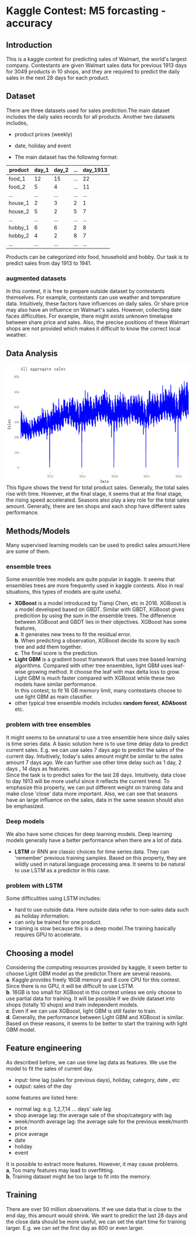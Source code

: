 # Kaggle Contest: M5 forcasting - accuracy
## Introduction
This is a kaggle contest for predicting sales of Walmart, the world's largest company.
Contestants are given Walmart sales data for previous 1913 days for 3049 products in 10 shops, 
and they are required to predict the daily sales in the next 28 days for each product.
## Dataset
There are three datasets used for sales prediction.The main dataset includes the daily sales records for all products.
Another two datasets includes,
* product prices (weekly)
* date, holiday and event

* The main dataset has the following format:

product  | day_1  | day_2 | ... | day_1913
 ---- | ----- | ------  | ------ | ------
food_1   | 12     | 15    | ... | 22 
food_2   | 5      | 4     | ... | 11
...      | ...    | ...   | ... | ...  
house_1  | 2      | 3     | 2   | 1
house_2  | 5      | 2     | 5   | 7
...      | ...    | ...   | ... | ...  
hobby_1  | 6      | 6     | 2   | 8
hobby_2  | 4      | 2     | 8   | 7
...      | ...    | ...   | ... | ...  

Products can be categorized into food, household and hobby. Our task is to predict sales from day 1913 to 1941.

### augmented datasets
In this contest, it is free to prepare outside dataset by contestants themselves. 
For example, contestants can use weather and temperature data. Intuitively, these factors have influences on daily sales.
Or share price may also have an influence on Walmart's sales.
However, collecting date faces difficulties. For example, there might exists unknown timelapse between share price and sales.
Also, the precise positions of these Walmart shops are not provided which makes it difficult to know the correct local weather.

## Data Analysis
![aggregate](https://github.com/danqingpan/Kaggle/blob/master/plots/aggregate_sales.png "aggregate sales")  
This figure shows the trend for total product sales.
Generally, the total sales rise with time. However, at the final stage, it seems that at the final stage, the rising speed accelerated.
Seasons also play a key role for the total sales amount.
Generally, there are ten shops and each shop have different sales performance.

## Methods/Models
Many supervised learning models can be used to predict sales amount.Here are some of them.
### ensemble trees
Some ensemble tree models are quite popular in kaggle. It seems that ensembles trees are more frequently used in kaggle contests.
Also in real situations, this types of models are quite useful.  
* **XGBoost** is a model introduced by Tianqi Chen, etc in 2016. XGBoost is a model developed based on GBDT.
Similar with GBDT, XGBoost gives predicition by using the sum in the ensemble trees. 
The diffenence between XGBoost and GBDT lies in their objectives. XGBoost has some features,  
**a**. It generates new trees to fit the residual error.  
**b**. When predicting a observation, XGBoost decide its score by each tree and add them together.  
**c**. The final score is the prediction.  
* **Light GBM** is a gradient boost framework that uses tree based learning algorithms. Compared with other tree ensembles, light GBM
uses leaf-wise growing method. It choose the leaf with max delta loss to grow. Light GBM is much faster compared with XGBoost while these two models have similar performance.  
In this contest, to fit 16 GB memory limit, many contestants choose to use light GBM as main classifier.  
* other typical tree ensemble models includes **random forest**, **ADAboost** etc.  

### problem with tree ensembles
It might seems to be unnatural to use a tree ensemble here since daily sales is time series data. A basic solution here is to use time delay data to predict current sales. E.g. we can use sales 7 days ago to predict the sales of the current day. Intuitively, today's sales amount might be similar to the sales amount 7 days ago. We can further use other time delay such as 1 day, 2 days , 14 days as features.  
Since the task is to predict sales for the last 28 days. Intuitively, data close to day 1913 will be more useful since it reflects the current trend. To emphasize this property, we can put different weight on training data and make close 'close' data more important. Also, we can see that seasons have an large influence on the sales, data in the same season should also be emphasized. 

### Deep models
We also have some choices for deep learning models. Deep learning models generally have a better performance when there are a lot of data.  
* **LSTM** or RNN are classic choices for time series data. They can 'remember' previous training samples. Based on this property, they are wildly used in natural language processing area. It seems to be natural to use LSTM as a predictor in this case.  
### problem with LSTM
Some difficulities using LSTM includes:  
* hard to use outside data. Here outside data refer to non-sales data such as holiday information.  
* can only be trained for one product.  
* training is slow because this is a deep model.The training basically requires GPU to accelerate.  

## Choosing a model
Considering the computing resources provided by kaggle, it seem better to choose Light GBM model as the predictor.There are several reasons.  
**a**. Kaggle provides freely 16GB memory and 8 core CPU for this contest. Since there is no GPU, it will be difficult to use LSTM.  
**b**. 16GB is too small for XGBoost in this contest unless we only choose to use partial data for training. It will be possible if we divide dataset into shops (totally 10 shops) and train independent models.  
**c**. Even if we can use XGBoost, light GBM is still faster to train.  
**d**. Generally, the performance between Light GBM and XGBoost is similar.  
Based on these reasons, it seems to be better to start the training with light GBM model.  

## Feature engineering
As described before, we can use time lag data as features. We use the model to fit the sales of current day.  
* input: time lag (sales for previous days), holiday, category, date , etc
* output: sales of the day  

some features are listed here:
* normal lag: e.g. 1,2,7,14 ... days' sale lag  
* shop average lag: the average sale of the shop/category with lag  
* week/month average lag: the average sale for the previous week/month  
* price  
* price average  
* date  
* holiday  
* event  

It is possible to extract more features. However, it may cause problems.  
**a**, Too many features may lead to overfitting.  
**b**, Training dataset might be too large to fit into the memory.  

## Training
There are over 50 million observations. If we use data that is close to the end day, this amount would shrink. 
We want to predict the last 28 days and the close data should be more useful, we can set the start time for training larger.
E.g. we can set the first day as 800 or even larger.
